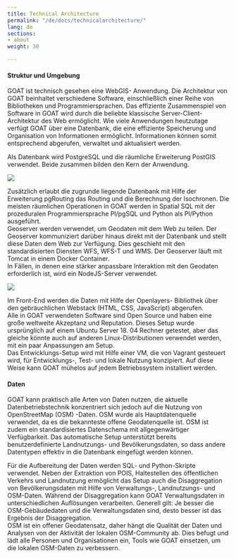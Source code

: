 ```yaml
---
title: Technical Architecture
permalink: "/de/docs/technicalarchitecture/"
lang: de
sections:
- about
weight: 30

---
```

#### Struktur und Umgebung

GOAT ist technisch gesehen eine WebGIS- Anwendung. Die Architektur von GOAT beinhaltet verschiedene Software, einschließlich einer Reihe von Bibliotheken und Programmiersprachen. Das effiziente Zusammenspiel von Software in GOAT wird durch die beliebte klassische Server-Client-Architektur des Web ermöglicht. Wie viele Anwendungen heutzutage verfügt GOAT über eine Datenbank, die eine effiziente Speicherung und Organisation von Informationen ermöglicht. Informationen können somit entsprechend abgerufen, verwaltet und aktualisiert werden.

Als Datenbank wird PostgreSQL und die räumliche Erweiterung PostGIS verwendet. Beide zusammen bilden den Kern der Anwendung.

![](/images/docs/about/libraries_used.webp)

Zusätzlich erlaubt die zugrunde liegende Datenbank mit Hilfe der Erweiterung pgRouting das Routing und die Berechnung der Isochronen. Die meisten räumlichen Operationen in GOAT werden in Spatial SQL mit der prozeduralen Programmiersprache Pl/pgSQL und Python als Pl/Python ausgeführt.  
Geoserver werden verwendet, um Geodaten mit dem Web zu teilen. Der Geoserver kommuniziert darüber hinaus direkt mit der Datenbank und stellt diese Daten dem Web zur Verfügung. Dies geschieht mit den standardisierten Diensten WFS, WFS-T und WMS. Der Geoserver läuft mit Tomcat in einem Docker Container.  
In Fällen, in denen eine stärker anpassbare Interaktion mit den Geodaten erforderlich ist, wird ein NodeJS-Server verwendet.

![](/images/docs/about/server_client_architecture.webp)

Im Front-End werden die Daten mit Hilfe der Openlayers- Bibliothek über den gebräuchlichen Webstack (HTML, CSS, JavaScript) abgerufen.  
Alle in GOAT verwendeten Software sind Open Source und haben eine große weltweite Akzeptanz und Reputation. Dieses Setup wurde ursprünglich auf einem Ubuntu Server 18. 04 Rechner getestet, aber das gleiche könnte auch auf anderen Linux-Distributionen verwendet werden, mit ein paar Anpassungen am Setup.  
Das Entwicklungs-Setup wird mit Hilfe einer VM, die von Vagrant gesteuert wird, für Entwicklungs-, Test- und lokale Nutzung konzipiert. Auf diese Weise kann GOAT mühelos auf jedem Betriebssystem installiert werden.

#### Daten

GOAT kann praktisch alle Arten von Daten nutzen, die aktuelle Datenbetriebstechnik konzentriert sich jedoch auf die Nutzung von OpenStreetMap (OSM) -Daten. OSM wurde als Hauptdatenquelle verwendet, da es die bekannteste offene Geodatenquelle ist. OSM ist zudem ein standardisiertes Datenschema mit allgegenwärtiger Verfügbarkeit. Das automatische Setup unterstützt bereits benutzerdefinierte Landnutzungs- und Bevölkerungsdaten, so dass andere Datentypen effektiv in die Datenbank eingefügt werden können.

Für die Aufbereitung der Daten werden SQL- und Python-Skripte verwendet. Neben der Extraktion von POIS, Haltestellen des öffentlichen Verkehrs und Landnutzung ermöglicht das Setup auch die Disaggregation von Bevölkerungsdaten mit Hilfe von Verwaltungs-, Landnutzungs- und OSM-Daten. Während der Disaggregation kann GOAT Verwaltungsdaten in unterschiedlichen Auflösungen verarbeiten. Generell gilt: Je besser die OSM-Gebäudedaten und die Verwaltungsdaten sind, desto besser ist das Ergebnis der Disaggregation.  
OSM ist ein offener Geodatensatz, daher hängt die Qualität der Daten und Analysen von der Aktivität der lokalen OSM-Community ab. Dies befugt und lädt alle Personen und Organisationen ein, Tools wie GOAT einsetzen, um die lokalen OSM-Daten zu verbessern.
